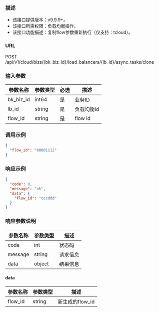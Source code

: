 ### 描述

- 该接口提供版本：v9.9.9+。
- 该接口所需权限：负载均衡操作。
- 该接口功能描述：复制flow参数重新执行（仅支持：tcloud）。

### URL

POST /api/v1/cloud/bizs/{bk_biz_id}/load_balancers/{lb_id}/async_tasks/clone

### 输入参数

| 参数名称      | 参数类型   | 必选 | 描述      |
|-----------|--------|----|---------|
| bk_biz_id | int64  | 是  | 业务ID    |
| lb_id     | string | 是  | 负载均衡id  |
| flow_id   | string | 是  | flow id |

### 调用示例

```json
{
  "flow_id": "00001112"
}
```

### 响应示例

```json
{
  "code": 0,
  "message": "ok",
  "data": {
    "flow_id": "cccddd"
  }
}
```

### 响应参数说明

| 参数名称    | 参数类型   | 描述   |
|---------|--------|------|
| code    | int    | 状态码  |
| message | string | 请求信息 |
| data    | object | 结果信息 |

#### data

| 参数名称    | 参数类型   | 描述          |
|---------|--------|-------------|
| flow_id | string | 新生成的flow_id |

